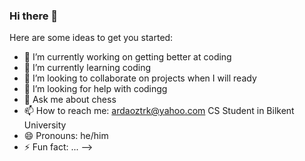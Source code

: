 ### Hi there 👋



Here are some ideas to get you started:

- 🔭 I’m currently working on getting better at coding
- 🌱 I’m currently learning coding
- 👯 I’m looking to collaborate on projects when I will ready
- 🤔 I’m looking for help with codingg
- 💬 Ask me about chess
- 📫 How to reach me: ardaoztrk@yahoo.com CS Student in Bilkent University
- 😄 Pronouns: he/him
- ⚡ Fun fact: ...
-->
